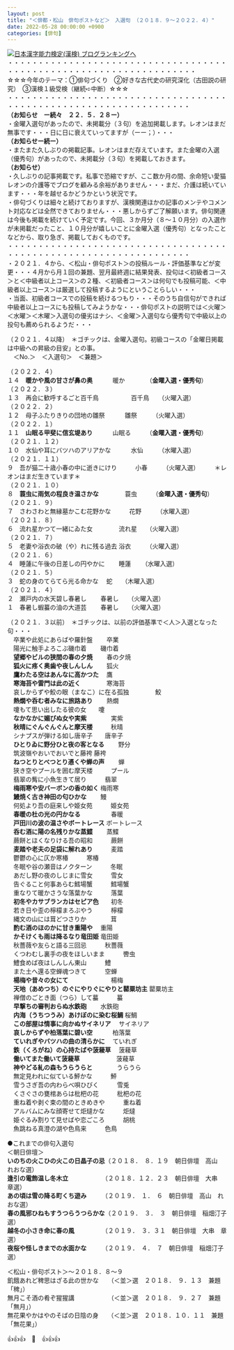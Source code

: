 ```yaml
---
layout: post
title: "＜俳都・松山　俳句ポストなど＞　入選句 （２０１８．９～２０２２．４）"
date: 2022-05-28 00:00:00 +0900
categories: [俳句]
---
```


[![](/syuusyuu9701/assets/images/＜俳都・松山-俳句ポストなど＞-入選句-（２０１８．９～２０２２．４）-br_c_3028_1.gif)](http://blog.with2.net/link.php?1659096:3028 "日本漢字能力検定(漢検) ブログランキングへ")[日本漢字能力検定(漢検) ブログランキングへ](http://blog.with2.net/link.php?1659096:3028)  
・・・・・・・・・・・・・・・・・・・・・・・・・・・・・・・・・・・・・・・・・・・・・・・・・・・・・・・・・・・・・・・・・・・  
☆☆☆今年のテーマ：①俳句づくり　②好きな古代史の研究深化（古田説の研究）　③漢検１級受検（継続➪中断）☆☆☆  
・・・・・・・・・・・・・・・・・・・・・・・・・・・・・・・・・・・・・・・・・・・・・・・・・・・・・・・・・・・・・・・・・・  
**（お知らせ　ー続々　２２．５．２８ー）**  
・金曜入選句があったので、未掲載分（３句）を追加掲載します。レオンはまだ無事です・・・日に日に衰えていってますが（ーー；）・・・  
**（お知らせー続ー）**  
・またまた久しぶりの掲載記事。レオンはまだ存えています。また金曜の入選（優秀句）があったので、未掲載分（３句）を掲載しておきます。  
**（お知らせ）**  
・久しぶりの記事掲載です。私事で恐縮ですが、ここ数か月の間、余命短い愛猫レオンの介護等でブログを顧みる余裕がありません・・・まだ、介護は続いています・・・年を越せるかどうかという状況です。  
・俳句づくりは細々と続けておりますが、漢検関連ほかの記事のメンテやコメント対応などは全然できておりません・・・悪しからずご了解願います。俳句関連は今後も掲載を続けていく予定です。今回、３か月分（８～１０月分）の入選作が未掲載だったこと、１０月分が嬉しいことに金曜入選（優秀句）となったことなどから、取り急ぎ、掲載しておくものです。  
・・・・・・・・・・・・・・・・・・・・・・・・・・・・・・・・・・・・・・・・・・・・・・・・・・・・・・・・・・・・・・・・・・  
・２０２１．４から、＜松山・俳句ポスト＞の投稿ルール・評価基準などが変更・・・４月から月１回の兼題、翌月最終週に結果発表、投句は＜初級者コース＞と＜中級者以上コース＞の２種、＜初級者コース＞は何句でも投稿可能、＜中級者以上コース＞は厳選して投稿するようにということらしい・・・  
・当面、初級者コースでの投稿を続けるつもり・・・そのうち自信句ができれば中級者以上コースにも投稿してみようかな・・・俳句ポストの説明では＜火曜＞＜水曜＞＜木曜＞入選句の優劣はナシ、＜金曜＞入選句なら優秀句で中級以上の投句も薦められるようだ・・・  
  
（２０２１．４以降）　＊ゴチックは、金曜入選句。初級コースの「金曜日掲載は中級への昇級の目安」との事。  
　＜No.＞　＜入選句＞　＜兼題＞  
  
（２０２２．４）  
１４　**暖かや風の甘さが鼻の奥**　　　 暖か　　　　（**金曜入選・優秀句**）  
（２０２２．３）  
１３　再会に歓呼するごと百千鳥 　　　　　百千鳥　　（火曜入選）  
（２０２２．２）  
１２　母子ふたりきりの団地の雛祭 　　　雛祭　　　（火曜入選）  
（２０２２．１）  
１１　**山眠る甲斐に信玄堤あり** 　　　山眠る　　　（**金曜入選・優秀句**）  
（２０２１．１２）  
１０　水仙や耳にバツハのアリアかな 　　　水仙　　　（水曜入選）  
（２０２１．１１）  
９　吾が猫二十歳小春の中に逝きにけり　　　小春　　　（火曜入選）　　　＊レオンはまだ生きています＊  
（２０２１．１０）  
８　**蓑虫に雨気の程良き温さかな** 　　　　蓑虫　　　（**金曜入選・優秀句**）　  
（２０２１．９）  
７　さわさわと無縁墓かこむ花野かな　　　花野　　　（水曜入選）  
（２０２１．８）  
６　流れ星かつて一緒にゐた女 　　　　流れ星　　（火曜入選）  
（２０２１．７）  
５　老妻や浴衣の破（や）れに残る過去 浴衣　　　（火曜入選）  
（２０２１．６）  
４　睡蓮に午後の日差しの円やかに　　 睡蓮 　　（水曜入選）  
（２０２１．５）  
３　蛇の身のてらてら光る命かな 　蛇　　（木曜入選）  
（２０２１．４）　  
２　瀬戸内の水天碧し春暑し　　 春暑し　　（火曜入選）  
１　春暑し蝦蟇の油の大道芸　　 春暑し　　（火曜入選）  
  
（２０２１．３以前）　＊ゴチックは、以前の評価基準で＜人＞入選となった句・・・  
　卒業や此処にあらばや羅針盤 　　卒業  
　陽光に触手よろこぶ磯巾着 　　磯巾着  
　**望郷やビルの狭間の春の夕焼** 　　春の夕焼  
　**狐火に疼く奥歯や夜しんしん**　　 狐火  
　**鷹わたる空はあんなに高かつた**　 鷹  
　**寒海苔や雷門は此の近く** 　　　　寒海苔  
　哀しからずや鮫の眼（まなこ）に在る孤独 　　　　鮫  
　**熱燗や呑む者みなに旅路あり** 　　熱燗  
　嚔もて思い出したる彼の女　　嚔  
　**なかなかに媚びぬ女や実紫**　　　　実紫  
　**秋晴にぐんぐんぐんと摩天楼**　　　秋晴  
　シナプスが弾ける如し唐辛子　　唐辛子  
　**ひとりゐに野分ひと夜の客となる**　　 野分  
　筑波嶺やおいでおいでと藤袴 藤袴  
　**ねつとりとべつとり憑くや蝉の声**　　 蝉  
　狭き空やプールを囲む摩天楼　　　プール  
　翡翠の觜に小魚生きて居り　　　翡翠  
　**梅雨寒や安バーボンの香の如く** 梅雨寒  
　**鰻焼く古き神田の匂ひかな** 　　鰻  
　何処より吾の庭来しや姫女苑　　　姫女苑  
　**春暖の杜の光の円かなる**　　　　　春暖  
　**戸田川の波の温さやボートレース** ボートレース  
　**呑む酒に陽の名残りかな蒸鰈** 　　蒸鰈  
　蕨餅とほくなりける吾の昭和　　　蕨餅  
　**麦踏や老夫の足袋に解れあり**　　　麦踏  
　鬱鬱の心に仄か寒椿　　　寒椿  
　冬眠や谷の瀬音はノクターン　　　冬眠  
　あだし野の夜のしじまに雪女　　　雪女  
　告ぐること何事あらむ鱈場蟹　　　鱈場蟹  
　重なりて暖かさうな落葉かな　　　落葉  
　**初冬やカサブランカはセピア色**　　初冬  
　若き日や歪の檸檬まろぶやう　　　檸檬  
　縄文の山には茸どつさりか　　　　茸  
　**酌む酒のほのかに甘き重陽や**　 重陽  
　**かそけくも雨は降るなり竜田姫** 竜田姫  
　秋薔薇や友らと語る三回忌　　　秋薔薇  
　くつわむし裏手の夜をほしいまま　　　轡虫  
　鱧食めば夜はしんしん東山　　　鱧  
　また土へ還る空蝉魂つきて　　　空蝉  
　**楊梅や昔々の女にて**　　　　　　　楊梅  
　**天地（あめつち）のぐにやりぐにやりと罌粟坊主** 罌粟坊主  
　禅僧のごとき面（つら）して蟇　　　蟇  
　**早撃ちの審判おらぬ水鉄砲** 　　水鉄砲  
　**内海（うちつうみ）あけぼのに染む桜鯛** 桜鯛  
　**この部屋は情事に向かぬサイネリア** 　サイネリア  
　**哀しからずや柏落葉に碧い空** 　　　柏落葉  
　**ていれぎやバツハの曲の清らかに** 　ていれぎ  
　**鉄（くろがね）の心持たばや菠薐草** 　菠薐草  
　**働いてまた働いて菠薐草**　　　　　　菠薐草  
　**神やどる糺の森もうらうらと**　　　　うらうら  
　無定見われに似ている鮃かな　　　鮃  
　雪うさぎ吾の内わらべ唄ひびく　　　雪兎  
　くさぐさの甕棺あらは枇杷の花　　　枇杷の花  
　重ね着や剥ぐ束の間のときめきや　　　重ね着  
　アルバムにみな顔寄せて炬燵かな　　　炬燵  
　姫ぐるみ割りて見せばや恋ごころ　　　胡桃  
　魚跳ねる真澄の湖や色鳥来　　　色鳥  
  
●これまでの俳句入選句  
＜朝日俳壇＞  
**いのちの火こひの火この日晶子の忌**（２０１８．　８．１９　朝日俳壇　高山　れおな選）  
**逢引の電飾温し冬木立**　　　　　　（２０１８．１２．２３　朝日俳壇　大串　章選）  
**あの頃は雪の降る町くち遊み**　　　（２０１９．　１．　６　朝日俳壇　高山　れおな選）  
**春の風邪ひねもすうつらうつらかな**（２０１９．　３．　３　朝日俳壇　稲畑汀子選）  
**越冬の小さき命に春の風**　　　　　（２０１９．　３．３１　朝日俳壇　大串　章選）  
**夜桜や怪しきまでの水面かな**　　　（２０１９．　４．　７　朝日俳壇　稲畑汀子選）　  
  
＜松山・俳句ポスト＞～２０１８．８～９  
飢餓あれど稗思はざる此の世かな　　（＜並＞選　２０１８．　９．１３　兼題「稗」）  
無月こそ酒の肴ぞ猩猩講　　　　　　（＜並＞選　２０１８．　９．２７　兼題「無月」）  
無花果やかはやのそばの日陰の身　　（＜並＞選　２０１８．１０．１１　兼題「無花果」）  
  
👍👍👍　🐅　👍👍👍  